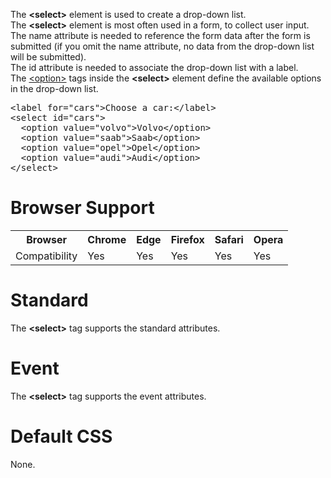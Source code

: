 The <b>&lt;select&gt;</b> element is used to create a drop-down list.
<br>
The <b>&lt;select&gt;</b> element is most often used in a form, to collect user input.
<br>
The name attribute is needed to reference the form data after the form is submitted (if you omit the name attribute, no data from the drop-down list will be submitted).
<br>
The id attribute is needed to associate the drop-down list with a label.
<br>
The <a href="option.md">&lt;option&gt;</a> tags inside the <b>&lt;select&gt;</b> element define the available options in the drop-down list.
<pre>
&lt;label for="cars"&gt;Choose a car:&lt;/label&gt;
&lt;select id="cars"&gt;
  &lt;option value="volvo"&gt;Volvo&lt;/option&gt;
  &lt;option value="saab"&gt;Saab&lt;/option&gt;
  &lt;option value="opel"&gt;Opel&lt;/option&gt;
  &lt;option value="audi"&gt;Audi&lt;/option&gt;
&lt;/select&gt;
</pre>
<h1>Browser Support</h1>
<table class="ws-table-all notranslate">
  <tr>
    <th>Browser</th>
    <th>Chrome</th>
    <th>Edge</th>
    <th>Firefox</th>
    <th>Safari</th>
    <th>Opera</th>
  </tr>
  <tr>
    <td>Compatibility</td>
    <td>Yes</td>
    <td>Yes</td>
    <td>Yes</td>
    <td>Yes</td>
    <td>Yes</td>
  </tr>
</table>
<h1>Standard</h1>
The <b>&lt;select&gt;</b> tag supports the standard attributes.
<h1>Event</h1>
The <b>&lt;select&gt;</b> tag supports the event attributes.
<h1>Default CSS</h1>
None.
